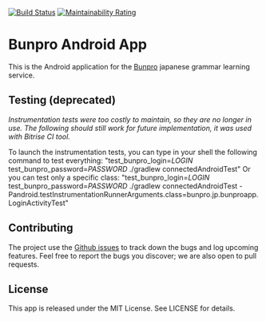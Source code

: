 [![Build Status](https://travis-ci.org/bunpro-srs/BunproAndroidApp.svg?branch=master)](https://travis-ci.org/bunpro-srs/BunproAndroidApp)
[![Maintainability Rating](https://sonarcloud.io/api/project_badges/measure?project=bunpro-srs&metric=sqale_rating)](https://sonarcloud.io/dashboard?id=bunpro-srs)
# Bunpro Android App

This is the Android application for the [Bunpro](https://bunpro.jp/) japanese grammar learning service.

## Testing (deprecated)

*Instrumentation tests were too costly to maintain, so they are no longer in use. The following should still work for future implementation, it was used with Bitrise CI tool.*

To launch the instrumentation tests, you can type in your shell the following command to test everything:
"test_bunpro_login=*LOGIN* test_bunpro_password=*PASSWORD* ./gradlew connectedAndroidTest"
Or you can test only a specific class: "test_bunpro_login=*LOGIN* test_bunpro_password=*PASSWORD* ./gradlew connectedAndroidTest -Pandroid.testInstrumentationRunnerArguments.class=bunpro.jp.bunproapp.LoginActivityTest"

## Contributing

The project use the [Github issues](https://github.com/bunpro-srs/BunproAndroidApp/issues) to track down the bugs and log upcoming features.
Feel free to report the bugs you discover; we are also open to pull requests.

## License

This app is released under the MIT License. See LICENSE for details.
